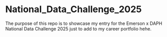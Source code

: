 # National_Data_Challenge_2025
The purpose of this repo is to showcase my entry for the Emerson x DAPH National Data Challenge 2025 just to add to my career portfolio hehe. 
